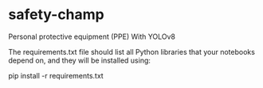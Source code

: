 # safety-champ
Personal protective equipment (PPE) With YOLOv8

The requirements.txt file should list all Python libraries that your notebooks depend on, and they will be installed using:

pip install -r requirements.txt
